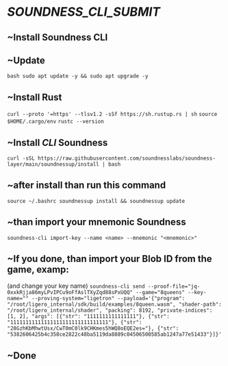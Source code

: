 # _SOUNDNESS_CLI_SUBMIT_
## ~Install Soundness CLI
## ~Update
```bash sudo apt update -y && sudo apt upgrade -y```
## ~Install Rust
```curl --proto '=https' --tlsv1.2 -sSf https://sh.rustup.rs | sh```
```source $HOME/.cargo/env```
```rustc --version```
## ~Install _CLI_ Soundness
```curl -sSL https://raw.githubusercontent.com/soundnesslabs/soundness-layer/main/soundnessup/install | bash```
## ~after install than run this command
```source ~/.bashrc soundnessup install && soundnessup update```
## ~than import your mnemonic Soundness
```soundness-cli import-key --name <name> --mnemonic "<mnemonic>"```
## ~If you done, than import your Blob ID from the game, examp: 
(and change your key name)
```soundness-cli send --proof-file="jq-0xxkRjja86myLPvIPCu9oFfAslTXyZqd88sPxUQQ" --game="8queens" --key-name="" --proving-system="ligetron" --payload='{"program": "/root/ligero_internal/sdk/build/examples/8queen.wasm", "shader-path": "/root/ligero_internal/shader", "packing": 8192, "private-indices": [1, 2], "args": [{"str": "1111111111111111"}, {"str": "11111111111111111111111111111111"}, {"str": "28GzhKbMhwtUsx/CwT0mC0lk9CHKmes5hWQ8oEQE2es="}, {"str": "5382606425b4c358ce2822c48ba5119da8889c04506500585ab1247a77e51433"}]}'```
## ~Done
